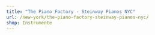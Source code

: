 ```yaml
---
title: "The Piano Factory - Steinway Pianos NYC"
url: /new-york/the-piano-factory-steinway-pianos-nyc/
shop: Instrumente
---
```

